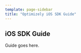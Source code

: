 ```yaml
---
template: page-sidebar
title: "Optimizely iOS SDK Guide"
---
```


## iOS SDK Guide

Guide goes here.
